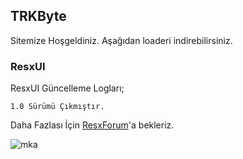 ## TRKByte

Sitemize Hoşgeldiniz. Aşağıdan loaderi indirebilirsiniz.

### ResxUI

ResxUI Güncelleme Logları;

```
1.0 Sürümü Çıkmıştır.
```

Daha Fazlası İçin [ResxForum](http://resxcheat.ga)'a bekleriz.

![mka](https://i.hizliresim.com/aDXog6.png/)
